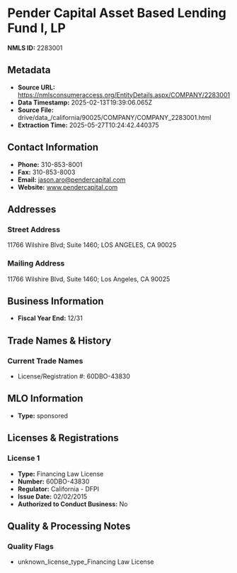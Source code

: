 # Pender Capital Asset Based Lending Fund I, LP

**NMLS ID:** 2283001

## Metadata
- **Source URL:** https://nmlsconsumeraccess.org/EntityDetails.aspx/COMPANY/2283001
- **Data Timestamp:** 2025-02-13T19:39:06.065Z
- **Source File:** drive/data_/california/90025/COMPANY/COMPANY_2283001.html
- **Extraction Time:** 2025-05-27T10:24:42.440375

## Contact Information
- **Phone:** 310-853-8001
- **Fax:** 310-853-8003
- **Email:** jason.aro@pendercapital.com
- **Website:** www.pendercapital.com

## Addresses
### Street Address
11766 Wilshire Blvd; Suite 1460; LOS ANGELES, CA 90025

### Mailing Address
11766 Wilshire Blvd, Suite 1460; Los Angeles, CA 90025

## Business Information
- **Fiscal Year End:** 12/31

## Trade Names & History
### Current Trade Names
- License/Registration #: 60DBO-43830

## MLO Information
- **Type:** sponsored

## Licenses & Registrations

### License 1
- **Type:** Financing Law License
- **Number:** 60DBO-43830
- **Regulator:** California - DFPI
- **Issue Date:** 02/02/2015
- **Authorized to Conduct Business:** No

## Quality & Processing Notes
### Quality Flags
- unknown_license_type_Financing Law License
